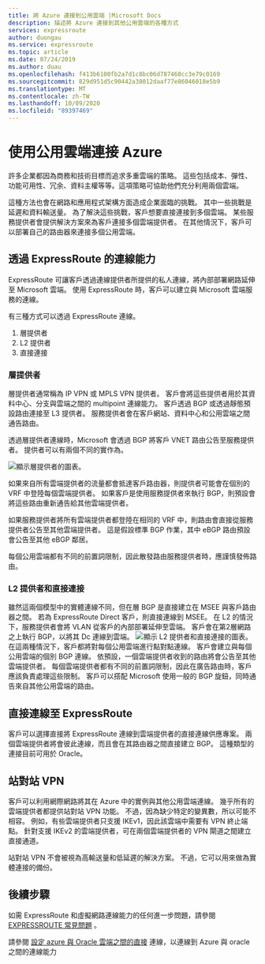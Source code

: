 ```yaml
---
title: 將 Azure 連接到公用雲端 |Microsoft Docs
description: 描述將 Azure 連接到其他公用雲端的各種方式
services: expressroute
author: duongau
ms.service: expressroute
ms.topic: article
ms.date: 07/24/2019
ms.author: duau
ms.openlocfilehash: f413b6100fb2a7d1c8bc06d787468cc3e79c0169
ms.sourcegitcommit: 829d951d5c90442a38012daaf77e86046018e5b9
ms.translationtype: MT
ms.contentlocale: zh-TW
ms.lasthandoff: 10/09/2020
ms.locfileid: "89397469"
---
```

# <a name="connecting-azure-with-public-clouds"></a>使用公用雲端連接 Azure

許多企業都因為商務和技術目標而追求多重雲端的策略。 這些包括成本、彈性、功能可用性、冗余、資料主權等等。這項策略可協助他們充分利用兩個雲端。 

這種方法也會在網路和應用程式架構方面造成企業面臨的挑戰。 其中一些挑戰是延遲和資料輸送量。 為了解決這些挑戰，客戶想要直接連接到多個雲端。 某些服務提供者會提供解決方案來為客戶連接多個雲端提供者。 在其他情況下，客戶可以部署自己的路由器來連接多個公用雲端。
## <a name="connectivity-via-expressroute"></a>透過 ExpressRoute 的連線能力
ExpressRoute 可讓客戶透過連線提供者所提供的私人連線，將內部部署網路延伸至 Microsoft 雲端。 使用 ExpressRoute 時，客戶可以建立與 Microsoft 雲端服務的連線。

有三種方式可以透過 ExpressRoute 連線。

1. 層提供者
2. L2 提供者
3. 直接連接

### <a name="layer3-provider"></a>層提供者

層提供者通常稱為 IP VPN 或 MPLS VPN 提供者。 客戶會將這些提供者用於其資料中心、分支與雲端之間的 multipoint 連線能力。 客戶透過 BGP 或透過靜態預設路由連接至 L3 提供者。 服務提供者會在客戶網站、資料中心和公用雲端之間通告路由。 
 
透過層提供者連線時，Microsoft 會透過 BGP 將客戶 VNET 路由公告至服務提供者。 提供者可以有兩個不同的實作為。

![顯示層提供者的圖表。](media/expressroute-connect-azure-to-public-cloud/azure-to-public-clouds-l3.png)

如果來自所有雲端提供者的流量都會抵達客戶路由器，則提供者可能會在個別的 VRF 中登陸每個雲端提供者。 如果客戶是使用服務提供者來執行 BGP，則預設會將這些路由重新通告給其他雲端提供者。 

如果服務提供者將所有雲端提供者都登陸在相同的 VRF 中，則路由會直接從服務提供者公告至其他雲端提供者。 這是假設標準 BGP 作業，其中 eBGP 路由預設會公告至其他 eBGP 鄰居。

每個公用雲端都有不同的前置詞限制，因此散發路由服務提供者時，應謹慎發佈路由。

### <a name="layer2-provider-and-direct-connection"></a>L2 提供者和直接連接

雖然這兩個模型中的實體連線不同，但在層 BGP 是直接建立在 MSEE 與客戶路由器之間。 若為 ExpressRoute Direct 客戶，則直接連線到 MSEE。 在 L2 的情況下，服務提供者會將 VLAN 從客戶的內部部署延伸至雲端。 客戶會在第2層網路之上執行 BGP，以將其 Dc 連線到雲端。
![顯示 L2 提供者和直接連接的圖表。](media/expressroute-connect-azure-to-public-cloud/azure-to-public-clouds-l2.png)
在這兩種情況下，客戶都將對每個公用雲端進行點對點連線。 客戶會建立與每個公用雲端的個別 BGP 連線。 依預設，一個雲端提供者收到的路由將會公告至其他雲端提供者。 每個雲端提供者都有不同的前置詞限制，因此在廣告路由時，客戶應該負責處理這些限制。 客戶可以搭配 Microsoft 使用一般的 BGP 旋鈕，同時通告來自其他公用雲端的路由。

## <a name="direct-connection-with-expressroute"></a>直接連線至 ExpressRoute

客戶可以選擇直接將 ExpressRoute 連線到雲端提供者的直接連線供應專案。 兩個雲端提供者將會彼此連線，而且會在其路由器之間直接建立 BGP。 這種類型的連接目前可用於 Oracle。

## <a name="site-to-site-vpn"></a>站對站 VPN

客戶可以利用網際網路將其在 Azure 中的實例與其他公用雲端連線。 幾乎所有的雲端提供者都提供站對站 VPN 功能。 不過，因為缺少特定的變異數，所以可能不相容。 例如，有些雲端提供者只支援 IKEv1，因此該雲端中需要有 VPN 終止端點。 針對支援 IKEv2 的雲端提供者，可在兩個雲端提供者的 VPN 閘道之間建立直接通道。

站對站 VPN 不會被視為高輸送量和低延遲的解決方案。 不過，它可以用來做為實體連接的備份。

## <a name="next-steps"></a>後續步驟
如需 ExpressRoute 和虛擬網路連線能力的任何進一步問題，請參閱 [EXPRESSROUTE 常見問題][ER-FAQ] 。

請參閱 [設定 azure 與 Oracle 雲端之間的直接][ER-OCI] 連線，以連線到 Azure 與 oracle 之間的連線能力

<!--Link References-->
[ER-FAQ]: https://docs.microsoft.com/azure/expressroute/expressroute-faqs
[ER-OCI]: https://docs.microsoft.com/azure/virtual-machines/workloads/oracle/configure-azure-oci-networking



